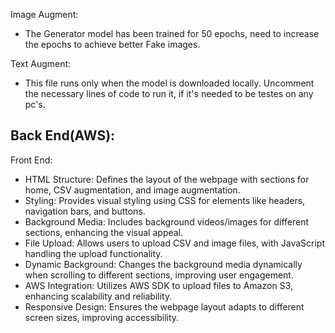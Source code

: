 Image Augment:
- The Generator model has been trained for 50 epochs, need to increase the epochs to achieve better Fake images.

Text Augment:
- This file runs only when the model is downloaded locally. Uncomment the necessary lines of code to run it, if it's needed to be testes on any pc's.

Back End(AWS):
-

Front End:
- HTML Structure: Defines the layout of the webpage with sections for home, CSV augmentation, and image augmentation.
- Styling: Provides visual styling using CSS for elements like headers, navigation bars, and buttons.
- Background Media: Includes background videos/images for different sections, enhancing the visual appeal.
- File Upload: Allows users to upload CSV and image files, with JavaScript handling the upload functionality.
- Dynamic Background: Changes the background media dynamically when scrolling to different sections, improving user engagement.
- AWS Integration: Utilizes AWS SDK to upload files to Amazon S3, enhancing scalability and reliability.
- Responsive Design: Ensures the webpage layout adapts to different screen sizes, improving accessibility.
